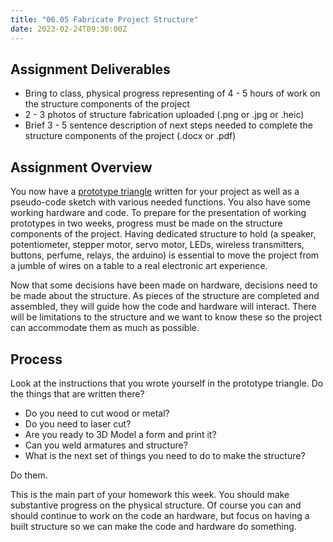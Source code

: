 ```yaml
---
title: "06.05 Fabricate Project Structure"
date: 2023-02-24T09:30:00Z
---
```


## Assignment Deliverables

- Bring to class, physical progress representing of 4 - 5 hours of work on the structure components of the project
- 2 - 3 photos of structure fabrication uploaded (.png or .jpg or .heic)
- Brief 3 - 5 sentence description of next steps needed to complete the structure components of the project (.docx or .pdf)

## Assignment Overview

You now have a [prototype triangle](../../../../electronics/prototyping-triangle.md) written for your project as well as a pseudo-code sketch with various needed functions. You also have some working hardware and code. To prepare for the presentation of working prototypes in two weeks, progress must be made on the structure components of the project. Having dedicated structure to hold (a speaker, potentiometer, stepper motor, servo motor, LEDs, wireless transmitters, buttons, perfume, relays, the arduino) is essential to move the project from a jumble of wires on a table to a real electronic art experience.

Now that some decisions have been made on hardware, decisions need to be made about the structure. As pieces of the structure are completed and assembled, they will guide how the code and hardware will interact. There will be limitations to the structure and we want to know these so the project can accommodate them as much as possible.

## Process

Look at the instructions that you wrote yourself in the prototype triangle. Do the things that are written there?

- Do you need to cut wood or metal?
- Do you need to laser cut?
- Are you ready to 3D Model a form and print it?
- Can you weld armatures and structure?
- What is the next set of things you need to do to make the structure?

Do them.

This is the main part of your homework this week. You should make substantive progress on the physical structure. Of course you can and should continue to work on the code an hardware, but focus on having a built structure so we can make the code and hardware do something.
